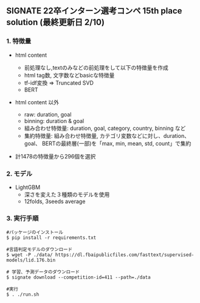 ## SIGNATE 22卒インターン選考コンペ 15th place solution (最終更新日 2/10)
### 1. 特徴量
  - html content
    - 前処理なし,textのみなどの前処理をして以下の特徴量を作成
    - html tag数, 文字数などbasicな特徴量
    - tf-idf変換 => Truncated SVD
    - BERT
    
  - html content 以外
    - raw: duration, goal
    - binning: duration & goal
    - 組み合わせ特徴量: duration, goal, category, country, binning など
    - 集約特徴量: 組み合わせ特徴量, カテゴリ変数などに対し、duration、goal、 BERTの最終層(一部)を「max, min, mean, std, count」で集約
    
  - 計1478の特徴量から296個を選択

### 2. モデル
  - LightGBM
    - 深さを変えた３種類のモデルを使用
    - 12folds, 3seeds average

### 3. 実行手順
```
#パッケージのインストール
$ pip install -r requirements.txt

#言語判定モデルのダウンロード
$ wget -P ./data/ https://dl.fbaipublicfiles.com/fasttext/supervised-models/lid.176.bin 

# 学習、予測データのダウンロード
$ signate download --competition-id=411 --path=./data

#実行
$ . ./run.sh
```

